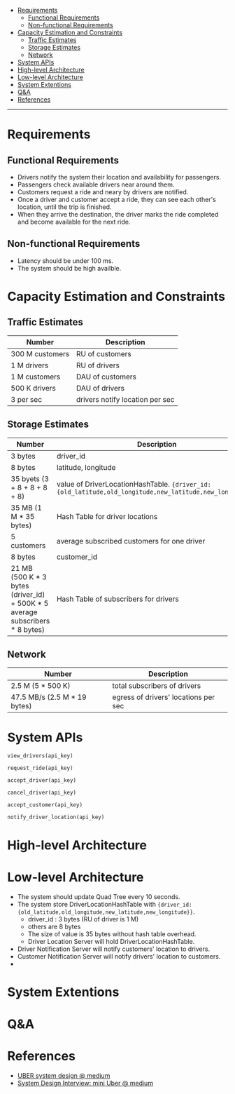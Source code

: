 - [Requirements](#requirements)
  - [Functional Requirements](#functional-requirements)
  - [Non-functional Requirements](#non-functional-requirements)
- [Capacity Estimation and Constraints](#capacity-estimation-and-constraints)
  - [Traffic Estimates](#traffic-estimates)
  - [Storage Estimates](#storage-estimates)
  - [Network](#network)
- [System APIs](#system-apis)
- [High-level Architecture](#high-level-architecture)
- [Low-level Architecture](#low-level-architecture)
- [System Extentions](#system-extentions)
- [Q&A](#qa)
- [References](#references)

-----

# Requirements

## Functional Requirements

* Drivers notify the system their location and availability for passengers.
* Passengers check available drivers near around them.
* Customers request a ride and neary by drivers are notified.
* Once a driver and customer accept a ride, they can see each other's location, until the trip is finished.
* When they arrive the destination, the driver marks the ride completed and become available for the next ride.

## Non-functional Requirements

* Latency should be under 100 ms.
* The system should be high availble.

# Capacity Estimation and Constraints

## Traffic Estimates

| Number                                       | Description      |
| -------------------------------------------- | ---------------- |
| 300 M customers | RU of customers |
| 1 M drivers | RU of drivers |
| 1 M customers | DAU of customers |
| 500 K drivers | DAU of drivers |
| 3 per sec | drivers notify location per sec |

## Storage Estimates

| Number                                       | Description      |
| -------------------------------------------- | ---------------- |
| 3 bytes | driver_id |
| 8 bytes | latitude, longitude |
| 35 byets (3 + 8 + 8 + 8 + 8) | value of DriverLocationHashTable. `{driver_id:{old_latitude,old_longitude,new_latitude,new_longitude}}` |
| 35 MB (1 M * 35 bytes) | Hash Table for driver locations  |
| 5 customers | average subscribed customers for one driver |
| 8 bytes | customer_id |
| 21 MB (500 K * 3 bytes (driver_id) + 500K * 5 average subscribers * 8 bytes) | Hash Table of subscribers for drivers |

## Network


| Number                                       | Description      |
| -------------------------------------------- | ---------------- |
| 2.5 M (5 * 500 K) | total subscribers of drivers |
| 47.5 MB/s (2.5 M * 19 bytes) | egress of drivers' locations per sec |

# System APIs

```
view_drivers(api_key)

request_ride(api_key)

accept_driver(api_key)

cancel_driver(api_key)
```

```
accept_customer(api_key)

notify_driver_location(api_key)
```

# High-level Architecture

# Low-level Architecture

* The system should update Quad Tree every 10 seconds.
* The system store DriverLocationHashTable with `{driver_id:{old_latitude,old_longitude,new_latitude,new_longitude}}`.
  * driver_id : 3 bytes (RU of driver is 1 M)
  * others are 8 bytes
  * The size of value is 35 bytes without hash table overhead.
  * Driver Location Server will hold DriverLocationHashTable.
* Driver Notification Server will notify customers' location to drivers.
* Customer Notification Server will notify drivers' location to customers.
* 

# System Extentions

# Q&A

# References

* [UBER system design @ medium](https://medium.com/@narengowda/uber-system-design-8b2bc95e2cfe)
* [System Design Interview: mini Uber @ medium](https://medium.com/@eileen.code4fun/system-design-interview-mini-uber-a48444258402)
  